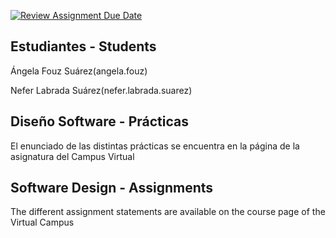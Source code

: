 [![Review Assignment Due Date](https://classroom.github.com/assets/deadline-readme-button-22041afd0340ce965d47ae6ef1cefeee28c7c493a6346c4f15d667ab976d596c.svg)](https://classroom.github.com/a/jEEBUTxh)
## Estudiantes - Students  

Ángela Fouz Suárez(angela.fouz) 

Nefer Labrada Suárez(nefer.labrada.suarez)

## Diseño Software - Prácticas  

El enunciado de las distintas prácticas se encuentra en la página de la asignatura del Campus Virtual

## Software Design - Assignments

The different assignment statements are available on the course page of the Virtual Campus

